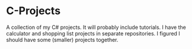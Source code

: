 # C-Projects
A collection of my C# projects. It will probably include tutorials.
I have the calculator and shopping list projects in separate repositories. I figured I should have some (smaller) projects together.
